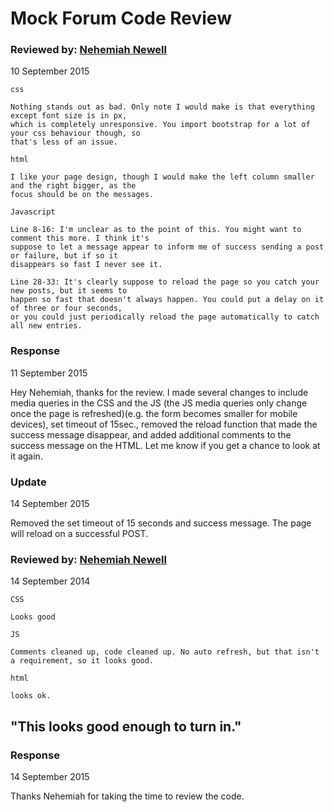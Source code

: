 # Mock Forum Code Review

### Reviewed by: [Nehemiah Newell](https://github.com/nehemiahnewell)
10 September 2015
```
css

Nothing stands out as bad. Only note I would make is that everything except font size is in px,
which is completely unresponsive. You import bootstrap for a lot of your css behaviour though, so
that's less of an issue.

html

I like your page design, though I would make the left column smaller and the right bigger, as the
focus should be on the messages.

Javascript

Line 8-16: I'm unclear as to the point of this. You might want to comment this more. I think it's
suppose to let a message appear to inform me of success sending a post or failure, but if so it
disappears so fast I never see it.

Line 28-33: It's clearly suppose to reload the page so you catch your new posts, but it seems to
happen so fast that doesn't always happen. You could put a delay on it of three or four seconds,
or you could just periodically reload the page automatically to catch all new entries.
```

### Response
11 September 2015

Hey Nehemiah, thanks for the review. I made several changes to include media queries in the CSS and the JS (the JS media queries only change once the page is refreshed)(e.g. the form becomes smaller for mobile devices), set timeout of 15sec., removed the reload function that made the success message disappear, and added additional comments to the success message on the HTML. Let me know if you get a chance to look at it again.

### Update 
14 September 2015

Removed the set timeout of 15 seconds and success message. The page will reload on a successful POST. 

### Reviewed by: [Nehemiah Newell](https://github.com/nehemiahnewell)
14 September 2014

```
CSS 

Looks good

JS

Comments cleaned up, code cleaned up. No auto refresh, but that isn't a requirement, so it looks good.

html

looks ok.
```
## "This looks good enough to turn in."

### Response
14 September 2015

Thanks Nehemiah for taking the time to review the code.
